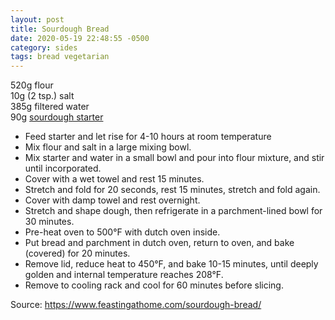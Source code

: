 ```yaml
---
layout: post
title: Sourdough Bread
date: 2020-05-19 22:48:55 -0500
category: sides
tags: bread vegetarian
---
```

520g flour  
10g (2 tsp.) salt  
385g filtered water  
90g <a href="http://tfsh.us/memory/2020/05/23/poulish-non-sourdough-starter/">sourdough starter</a>
<ul>
 	<li>Feed starter and let rise for 4-10 hours at room temperature</li>
 	<li>Mix flour and salt in a large mixing bowl.</li>
 	<li>Mix starter and water in a small bowl and pour into flour mixture, and stir until incorporated.</li>
 	<li>Cover with a wet towel and rest 15 minutes.</li>
 	<li>Stretch and fold for 20 seconds, rest 15 minutes, stretch and fold again.</li>
 	<li>Cover with damp towel and rest overnight.</li>
 	<li>Stretch and shape dough, then refrigerate in a parchment-lined bowl for 30 minutes.</li>
 	<li>Pre-heat oven to 500°F with dutch oven inside.</li>
 	<li>Put bread and parchment in dutch oven, return to oven, and bake (covered) for 20 minutes.</li>
 	<li>Remove lid, reduce heat to 450°F, and bake 10-15 minutes, until deeply golden and internal temperature reaches 208°F.</li>
 	<li>Remove to cooling rack and cool for 60 minutes before slicing.</li>
</ul>
Source: <a href="https://www.feastingathome.com/sourdough-bread/">https://www.feastingathome.com/sourdough-bread/</a>
